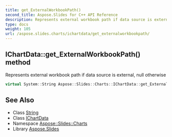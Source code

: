 ```yaml
---
title: get_ExternalWorkbookPath()
second_title: Aspose.Slides for C++ API Reference
description: Represents external workbook path if data source is external, null otherwise
type: docs
weight: 105
url: /aspose.slides.charts/ichartdata/get_externalworkbookpath/
---
```

## IChartData::get_ExternalWorkbookPath() method


Represents external workbook path if data source is external, null otherwise

```cpp
virtual System::String Aspose::Slides::Charts::IChartData::get_ExternalWorkbookPath()=0
```

## See Also

* Class [String](../../../system/string/)
* Class [IChartData](../)
* Namespace [Aspose::Slides::Charts](../../)
* Library [Aspose.Slides](../../../)